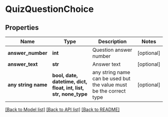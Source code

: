 # QuizQuestionChoice


## Properties
Name | Type | Description | Notes
------------ | ------------- | ------------- | -------------
**answer_number** | **int** | Question answer number | [optional] 
**answer_text** | **str** | Answer text | [optional] 
**any string name** | **bool, date, datetime, dict, float, int, list, str, none_type** | any string name can be used but the value must be the correct type | [optional]

[[Back to Model list]](../README.md#documentation-for-models) [[Back to API list]](../README.md#documentation-for-api-endpoints) [[Back to README]](../README.md)



